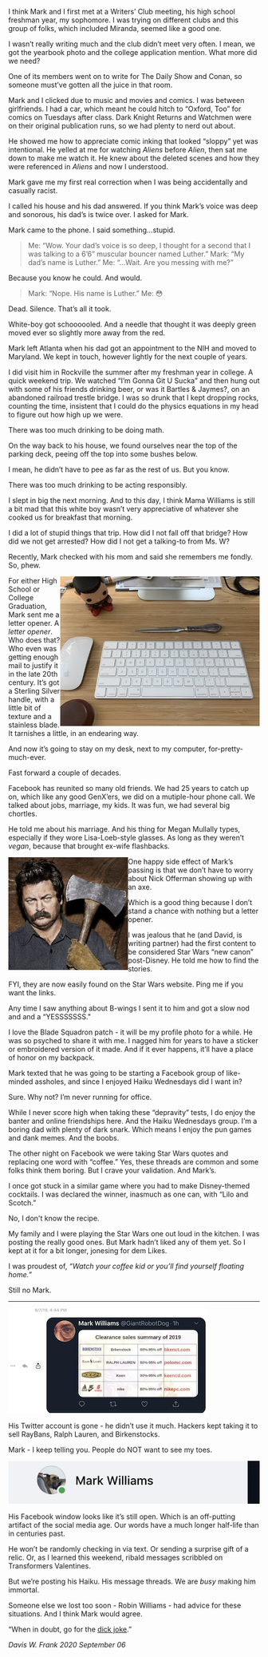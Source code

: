 I think Mark and I first met at a Writers’ Club meeting, his high school freshman year, my sophomore. I was trying on different clubs and this group of folks, which included Miranda, seemed like a good one.

I wasn’t really writing much and the club didn’t meet very often. I mean, we got the yearbook photo and the college application mention. What more did we need?

One of its members went on to write for The Daily Show and Conan, so someone must’ve gotten all the juice in that room.

Mark and I clicked due to music and movies and comics. I was between girlfriends. I had a car, which meant he could hitch to “Oxford, Too” for comics on Tuesdays after class. Dark Knight Returns and Watchmen were on their original publication runs, so we had plenty to nerd out about.

He showed me how to appreciate comic inking that looked “sloppy” yet was intentional. He yelled at me for watching _Aliens_ before _Alien_, then sat me down to make me watch it. He knew about the deleted scenes and how they were referenced in _Aliens_ and now I understood.

Mark gave me my first real correction when I was being accidentally and casually racist.

I called his house and his dad answered. If you think Mark’s voice was deep and sonorous, his dad’s is twice over. I asked for Mark.

Mark came to the phone. I said something…stupid.

> Me: “Wow. Your dad’s voice is so deep, I thought for a second that I was talking to a 6’6” muscular bouncer named Luther.”
> Mark: “My dad’s name is Luther.”
> Me: “…Wait. Are you messing with me?”

Because you know he could. And would.

> Mark: “Nope. His name is Luther.”
> Me: 😳

Dead. Silence. That’s all it took.

White-boy got schoooooled. And a needle that thought it was deeply green moved ever so slightly more away from the red.

Mark left Atlanta when his dad got an appointment to the NIH and moved to Maryland. We kept in touch, however lightly for the next couple of years.

I did visit him in Rockville the summer after my freshman year in college. A quick weekend trip. We watched “I’m Gonna Git U Sucka” and then hung out with some of his friends drinking beer, or was it Bartles & Jaymes?, on an abandoned railroad trestle bridge. I was so drunk that I kept dropping rocks, counting the time, insistent that I could do the physics equations in my head to figure out how high up we were.

There was too much drinking to be doing math.

On the way back to his house, we found ourselves near the top of the parking deck, peeing off the top into some bushes below.

I mean, he didn’t have to pee as far as the rest of us. But you know.

There was too much drinking to be acting responsibly.

I slept in big the next morning. And to this day, I think Mama Williams is still a bit mad that this white boy wasn’t very appreciative of whatever she cooked us for breakfast that morning.

I did a lot of stupid things that trip. How did I not fall off that bridge? How did we not get arrested? How did I not get a talking-to from Ms. W?

Recently, Mark checked with his mom and said she remembers me fondly. So, phew.

<img align="right" alt="My desk..." src="images/desk.jpg" width="400">

For either High School or College Graduation, Mark sent me a letter opener. A *letter opener*. Who does that? Who even was getting enough mail to justify it in the late 20th century. It’s got a Sterling Silver handle, with a little bit of texture and a stainless blade. It tarnishes a little, in an endearing way.

And now it’s going to stay on my desk, next to my computer, for-pretty-much-ever.

Fast forward a couple of decades.

Facebook has reunited so many old friends. We had 25 years to catch up on, which like any good GenX’ers, we did on a mutiple-hour phone call. We talked about jobs, marriage, my kids. It was fun, we had several big chortles.

He told me about his marriage. And his thing for Megan Mullally types, especially if they wore Lisa-Loeb-style glasses. As long as they weren’t *vegan*, because that brought ex-wife flashbacks.

<img align="left" alt="Nick looks mad..." src="images/nick.jpg" width="240">

One happy side effect of Mark’s passing is that we don’t have to worry about Nick Offerman showing up with an axe.

Which is a good thing because I don’t stand a chance with nothing but a letter opener.

I was jealous that he (and David, is writing partner) had the first content to be considered Star Wars “new canon” post-Disney. He told me how to find the stories.

FYI, they are now easily found on the Star Wars website. Ping me if you want the links.

Any time I saw anything about B-wings I sent it to him and got a slow nod and and a “YESSSSSSS."

I love the Blade Squadron patch - it will be my profile photo for a while. He was so psyched to share it with me. I nagged him for years to have a sticker or embroidered version of it made. And if it ever happens, it’ll have a place of honor on my backpack.

Mark texted that he was going to be starting a Facebook group of like-minded assholes, and since I enjoyed Haiku Wednesdays did I want in?

Sure. Why not? I’m never running for office.

While I never score high when taking these “depravity” tests, I do enjoy the banter and online friendships here. And the Haiku Wednesdays group. I’m a boring dad with plenty of dark snark. Which means I enjoy the pun games and dank memes. And the boobs.

The other night on Facebook we were taking Star Wars quotes and replacing one word with “coffee.” Yes, these threads are common and some folks think them boring. But I crave your validation. And Mark’s.

I once got stuck in a similar game where you had to make Disney-themed cocktails. I was declared the winner, inasmuch as one can, with “Lilo and Scotch.”

No, I don't know the recipe.

My family and I were playing the Star Wars one out loud in the kitchen. I was posting the really good ones. But Mark hadn’t liked any of them yet. So I kept at it for a bit longer, jonesing for dem Likes.

I was proudest of, _“Watch your coffee kid or you’ll find yourself floating home.”_

Still no Mark.

<hr/>

![](images/mark_vans.png)

His Twitter account is gone - he didn’t use it much. Hackers kept taking it to sell RayBans, Ralph Lauren, and Birkenstocks.

Mark - I keep telling you. People do NOT want to see my toes.

![](images/green_dot.png)

His Facebook window looks like it’s still open. Which is an off-putting artifact of the social media age. Our words have a much longer half-life than in centuries past.

He won’t be randomly checking in via text. Or sending a surprise gift of a relic. Or, as I learned this weekend, ribald messages scribbled on Transformers Valentines.

But we’re posting his Haiku. His message threads. We are _busy_ making him immortal.

Someone else we lost too soon - Robin Williams - had advice for these situations. And I think Mark would agree.

“When in doubt, go for the [dick joke][dick].”

_Davis W. Frank 2020 September 06_

[dick]: https://imgur.com/gallery/v4RZRwF
